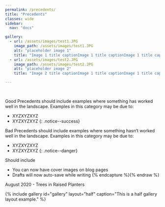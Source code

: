 ```yaml
---
permalink: /precedents/
title: "Precedents"
classes: wide
sidebar:
  nav: "docs"

gallery:
  - url: /assets/images/test1.JPG
    image_path: /assets/images/test1.JPG
    alt: "placeholder image 1"
    title: "Image 1 title captionImage 1 title captionImage 1 title captionImage 1 title captionImage 1 title captionImage 1 title captionImage 1 title captionImage 1 title captionImage 1 title captionImage 1 title captionImage 1 title captionImage 1 title captionImage 1 title captionImage 1 title captionImage 1 title captionImage 1 title captionImage 1 title caption"
  - url: /assets/images/test2.JPG
    image_path: /assets/images/test2.JPG
    alt: "placeholder image 2"
    title: "Image 2 title captionImage 1 title captionImage 1 title captionImage 1 title captionImage 1 title captionImage 1 title captionImage 1 title captionImage 1 title captionImage 1 title captionImage 1 title captionImage 1 title captionImage 1 title captionImage 1 title captionImage 1 title captionImage 1 title captionImage 1 title captionImage 1 title caption"

---
```


<BR>
  
Good Precedents should include examples where something has worked well in the landscape. Examples in this category may be due to:
* XYZXYZXYZ
* XYZXYZXYZ
{: .notice--success}


Bad Precedents should include examples where something hasn’t worked well in the landscape. Examples in this category may be due to:
* XYZXYZXYZ
* XYZXYZXYZ
{: .notice--danger}

Should include
* You can now have cover images on blog pages
* Drafts will now auto-save while writing
{% endcapture %}{% endraw %}

August 2020 - Trees in Raised Planters

{% include gallery id="gallery" layout="half" caption="This is a half gallery layout example." %}


